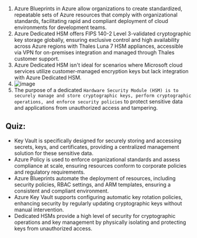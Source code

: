 1. Azure Blueprints in Azure allow organizations to create standardized, repeatable sets of Azure resources that comply with organizational standards, facilitating rapid and compliant deployment of cloud environments for development teams.
2. Azure Dedicated HSM offers FIPS 140-2 Level 3-validated cryptographic key storage globally, ensuring exclusive control and high availability across Azure regions with Thales Luna 7 HSM appliances, accessible via VPN for on-premises integration and managed through Thales customer support.
3. Azure Dedicated HSM isn't ideal for scenarios where Microsoft cloud services utilize customer-managed encryption keys but lack integration with Azure Dedicated HSM.
4. ![image](https://github.com/IOxCyber/Azure-Certs/assets/40174034/7ffec5ba-52d1-4780-90a5-1cac48679da5)
5. The purpose of a dedicated `Hardware Security Module (HSM) is to securely manage and store cryptographic keys, perform cryptographic operations, and enforce security policies` to protect sensitive data and applications from unauthorized access and tampering.

## Quiz:
- Key Vault is specifically designed for securely storing and accessing secrets, keys, and certificates, providing a centralized management solution for these sensitive data.
- Azure Policy is used to enforce organizational standards and assess compliance at scale, ensuring resources conform to corporate policies and regulatory requirements.
- Azure Blueprints automate the deployment of resources, including security policies, RBAC settings, and ARM templates, ensuring a consistent and compliant environment.
- Azure Key Vault supports configuring automatic key rotation policies, enhancing security by regularly updating cryptographic keys without manual intervention.
- Dedicated HSMs provide a high level of security for cryptographic operations and key management by physically isolating and protecting keys from unauthorized access.
  





